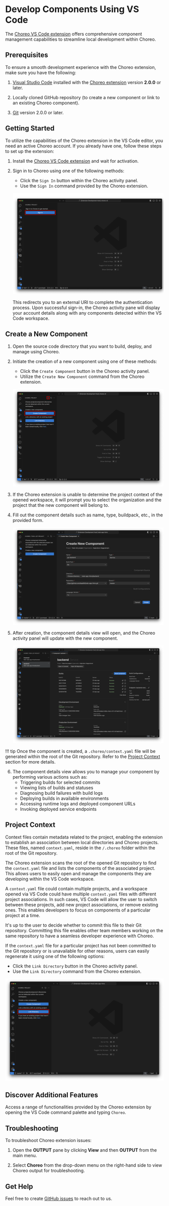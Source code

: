 # Develop Components Using VS Code

The [Choreo VS Code extension](https://marketplace.visualstudio.com/items?itemName=WSO2.choreo) offers comprehensive component management capabilities to streamline local development within Choreo.

## Prerequisites

To ensure a smooth development experience with the Choreo extension, make sure you have the following:

1. [Visual Studio Code](https://code.visualstudio.com/download) installed with the [Choreo extension](https://marketplace.visualstudio.com/items?itemName=WSO2.choreo) version **2.0.0** or later.

2. Locally cloned GitHub repository (to create a new component or link to an existing Choreo component).

3. [Git](https://git-scm.com) version 2.0.0 or later.

## Getting Started

To utilize the capabilities of the Choreo extension in the VS Code editor, you need an active Choreo account. If you already have one, follow these steps to set up the extension:

1. Install the [Choreo VS Code extension](https://marketplace.visualstudio.com/items?itemName=WSO2.choreo) and wait for activation.
2. Sign in to Choreo using one of the following methods:

   - Click the `Sign In` button within the Choreo activity panel.
   - Use the `Sign In` command provided by the Choreo extension.

   ![Sign in](../assets/img/develop-components/develop-using-vs-code/sign-in.png)

   This redirects you to an external URI to complete the authentication process. Upon successful sign-in, the Choreo activity pane will display your account details along with any components detected within the VS Code workspace.

## Create a New Component

1. Open the source code directory that you want to build, deploy, and manage using Choreo.
2. Initiate the creation of a new component using one of these methods:

   - Click the `Create Component` button in the Choreo activity panel.
   - Utilize the `Create New Component` command from the Choreo extension.

   ![Create Component Button](../assets/img/develop-components/develop-using-vs-code/create-component-btn.png)

3. If the Choreo extension is unable to determine the project context of the opened workspace, it will prompt you to select the organization and the project that the new component will belong to.
4. Fill out the component details such as name, type, buildpack, etc., in the provided form.

   ![Component Form](../assets/img/develop-components/develop-using-vs-code/component-form.png)

5. After creation, the component details view will open, and the Choreo activity panel will update with the new component.

   ![Component Details](../assets/img/develop-components/develop-using-vs-code/component-details-view.png)

!!! tip
Once the component is created, a `.choreo/context.yaml` file will be generated within the root of the Git repository. Refer to the [Project Context](#project-context) section for more details.

6. The component details view allows you to manage your component by performing various actions such as:
   - Triggering builds for selected commits
   - Viewing lists of builds and statuses
   - Diagnosing build failures with build logs
   - Deploying builds in available environments
   - Accessing runtime logs and deployed component URLs
   - Invoking deployed service endpoints

## Project Context

Context files contain metadata related to the project, enabling the extension to establish an association between local directories and Choreo projects. These files, named `context.yaml`, reside in the `/.choreo` folder within the root of the Git repository.

The Choreo extension scans the root of the opened Git repository to find the `context.yaml` file and lists the components of the associated project. This allows users to easily open and manage the components they are developing within the VS Code workspace.

A `context.yaml` file could contain multiple projects, and a workspace opened via VS Code could have multiple `context.yaml` files with different project associations. In such cases, VS Code will allow the user to switch between these projects, add new project associations, or remove existing ones. This enables developers to focus on components of a particular project at a time.

It's up to the user to decide whether to commit this file to their Git repository. Committing this file enables other team members working on the same repository to have a seamless developer experience with Choreo.

If the `context.yaml` file for a particular project has not been committed to the Git repository or is unavailable for other reasons, users can easily regenerate it using one of the following options:

- Click the `Link Directory` button in the Choreo activity panel.
- Use the `Link Directory` command from the Choreo extension.

![Link Directory](../assets/img/develop-components/develop-using-vs-code/link-dir-btn.png)

## Discover Additional Features

Access a range of functionalities provided by the Choreo extension by opening the VS Code command palette and typing `Choreo`.

## Troubleshooting

To troubleshoot Choreo extension issues:

1. Open the **OUTPUT** pane by clicking **View** and then **OUTPUT** from the main menu.

2. Select **Choreo** from the drop-down menu on the right-hand side to view Choreo output for troubleshooting.

## Get Help

Feel free to create [GitHub issues](https://github.com/wso2/choreo-vscode/issues) to reach out to us.

